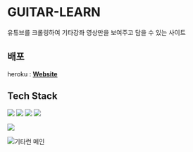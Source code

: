 # GUITAR-LEARN
유튜브를 크롤링하여 기타강좌 영상만을 보여주고 담을 수 있는 사이트

## 배포
heroku : __[Website](https://guitar-learn.herokuapp.com/)__


## Tech Stack
<img src="https://img.shields.io/badge/MongoDB-47A248?style=flat-square&logo=MongoDB&logoColor=white"/></a>
<img src="https://img.shields.io/badge/Express-000000?style=flat-square&logo=Express&logoColor=white"/></a>
<img src="https://img.shields.io/badge/React-61DAFB?style=flat-square&logo=React&logoColor=white"/></a>
<img src="https://img.shields.io/badge/Node.js-339933?style=flat-square&logo=Node.js&logoColor=white"/></a>

<img src="https://img.shields.io/badge/Python-3766AB?style=flat-square&logo=Python&logoColor=white"/></a>


![기타런 메인](https://user-images.githubusercontent.com/56147655/123536405-13df4480-d765-11eb-92bb-8ec5f35e1135.png)

